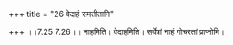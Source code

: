 +++
title = "26 वेदाहं समतीतानि"

+++
।।7.25 7.26।। नाहमिति। वेदाहमिति। सर्वेषां नाहं गोचरतां प्राप्नोमि।

